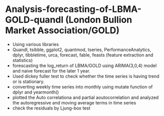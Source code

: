# Analysis-forecasting-of-LBMA-GOLD-quandl (London Bullion Market Association/GOLD)

* Using various libraries
* Quandl, tsibble, ggplot2, quantmod, tseries, PerformanceAnalytics, dplyr, tibbletime, urca, forecast, fable, feasts (feature extraction and statistics)
* forescasting the log_return of LBMA/GOLD using ARIMA(3,0,4) model and naive forecast for the later 1 year.
* Used dickey fuller test to check whether the time series is having trend or is stationary.
* converting weekly time series into monthly using mutate function of dplyr and yearmonth()
* plotted the Auto correlationa and partial aoutocorrelation and analyzed the autoregressive and moving average terms in time series
* check the residuals by Ljung-box test 
